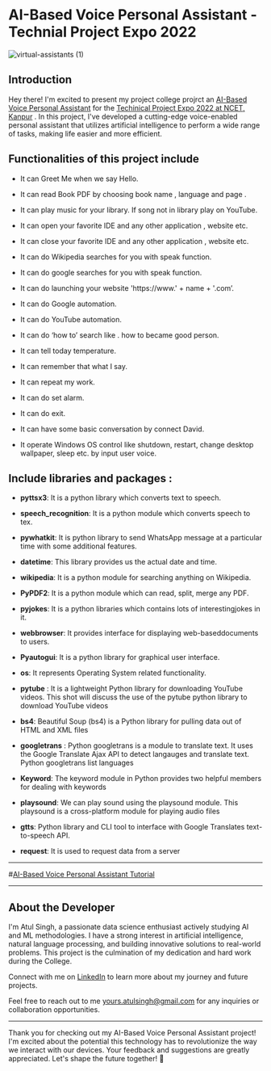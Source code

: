 # AI-Based Voice Personal Assistant  - Technial Project Expo 2022


![virtual-assistants (1)](https://github.com/yours-atulsingh/Personal-Voice-Assistant-/assets/142521860/ae0370be-271d-422c-b356-f87cfd598613)


## Introduction


Hey there! I'm excited to present my project college projrct an [AI-Based Voice Personal Assistant](https://drive.google.com/file/d/1449dW-f9uV15Ez1-uA_64Lvr6FzCAsls/view) for the [Techinical Project Expo 2022 at NCET, Kanpur](https://www.narainagroup.ac.in/) . In this project, I've developed a cutting-edge voice-enabled personal assistant that utilizes artificial intelligence to perform a wide range of tasks, making life easier and more efficient.


## Functionalities of this project include


- It can Greet Me when we say Hello.

- It can read Book PDF by choosing book name , language and page .

- It can play music for your library. If song not in library play on YouTube.

- It can open your favorite IDE and any other application , website etc.

- It can close your favorite IDE and any other application , website etc.

- It can do Wikipedia searches for you with speak function.

- It can do google searches for you with speak function.

- It can do launching your website 'https://www.' + name + '.com’.

- It can do Google automation.

- It can do YouTube automation.

- It can do ‘how to’ search like . how to became good person.

- It can tell today temperature.

- It can remember that what I say.

- It can repeat my work.

- It can do set alarm.

- It can do exit.

- It can have some basic conversation by connect David.

- It operate Windows OS control like shutdown, restart, change desktop wallpaper,  sleep etc. by input user voice.

## Include libraries and packages :



- **pyttsx3**: It is a python library which converts text to speech.
  
- **speech_recognition**: It is a python module which converts speech to tex.
  
- **pywhatkit**: It is python library to send WhatsApp message at a particular time with some  additional features.
  
- **datetime**: This library provides us the actual date and time.
  
- **wikipedia**: It is a python module for searching anything on Wikipedia.
  
- **PyPDF2**: It is a python module which can read, split, merge any PDF.
  
- **pyjokes**: It is a python libraries which contains lots of interestingjokes in it.
  
- **webbrowser**: It provides interface for displaying web-baseddocuments to users.
  
- **Pyautogui**: It is a python library for graphical user interface.
  
- **os**: It represents Operating System related functionality.
  
- **pytube** : It is a lightweight Python library for downloading YouTube videos. This shot  will discuss the use of the pytube python library to download YouTube videos
  
- **bs4**: Beautiful Soup (bs4) is a Python library for pulling data out of HTML and XML files
  
- **googletrans** : Python googletrans is a module to translate text. It uses the Google  Translate Ajax API to detect langauges and translate text. Python googletrans list  languages
  
- **Keyword**: The keyword module in Python provides two helpful members for dealing  with keywords
  
- **playsound**: We can play sound using the playsound module. This playsound is a cross-platform module for playing audio files
  
- **gtts**: Python library and CLI tool to interface with Google Translates text-to-speech API.
  
- **request**: It is used to request data from a server
  
---

#[AI-Based Voice Personal Assistant Tutorial](https://drive.google.com/file/d/1449dW-f9uV15Ez1-uA_64Lvr6FzCAsls/view)

---
## About the Developer

I'm Atul Singh, a passionate  data science enthusiast actively studying AI and ML methodologies. I have a strong interest in artificial intelligence, natural language processing, and building innovative solutions to real-world problems. This project is the culmination of my dedication and hard work during the College.

Connect with me on [LinkedIn](https://www.linkedin.com/in/your-atul-singh) to learn more about my journey and future projects.

Feel free to reach out to me yours.atulsingh@gmail.com for any inquiries or collaboration opportunities.

---

Thank you for checking out my AI-Based Voice Personal Assistant project! I'm excited about the potential this technology has to revolutionize the way we interact with our devices. Your feedback and suggestions are greatly appreciated. Let's shape the future together! 🚀
